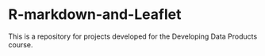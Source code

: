 # R-markdown-and-Leaflet
This is a repository for projects developed for the Developing Data Products course.
